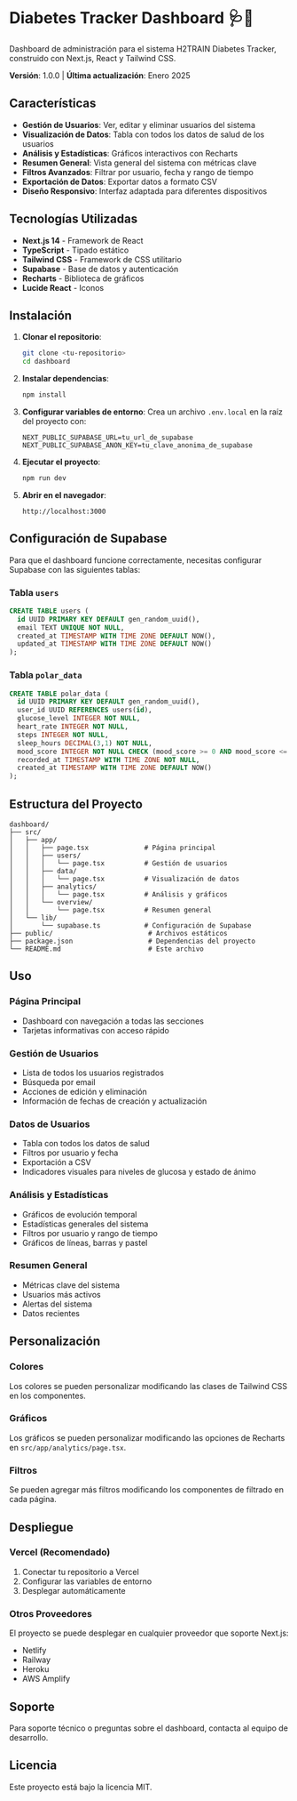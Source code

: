 # Diabetes Tracker Dashboard 🩺💙

Dashboard de administración para el sistema H2TRAIN Diabetes Tracker, construido con Next.js, React y Tailwind CSS.

**Versión**: 1.0.0 | **Última actualización**: Enero 2025

## Características

- **Gestión de Usuarios**: Ver, editar y eliminar usuarios del sistema
- **Visualización de Datos**: Tabla con todos los datos de salud de los usuarios
- **Análisis y Estadísticas**: Gráficos interactivos con Recharts
- **Resumen General**: Vista general del sistema con métricas clave
- **Filtros Avanzados**: Filtrar por usuario, fecha y rango de tiempo
- **Exportación de Datos**: Exportar datos a formato CSV
- **Diseño Responsivo**: Interfaz adaptada para diferentes dispositivos

## Tecnologías Utilizadas

- **Next.js 14** - Framework de React
- **TypeScript** - Tipado estático
- **Tailwind CSS** - Framework de CSS utilitario
- **Supabase** - Base de datos y autenticación
- **Recharts** - Biblioteca de gráficos
- **Lucide React** - Iconos

## Instalación

1. **Clonar el repositorio**:
   ```bash
   git clone <tu-repositorio>
   cd dashboard
   ```

2. **Instalar dependencias**:
   ```bash
   npm install
   ```

3. **Configurar variables de entorno**:
   Crea un archivo `.env.local` en la raíz del proyecto con:
   ```env
   NEXT_PUBLIC_SUPABASE_URL=tu_url_de_supabase
   NEXT_PUBLIC_SUPABASE_ANON_KEY=tu_clave_anonima_de_supabase
   ```

4. **Ejecutar el proyecto**:
   ```bash
   npm run dev
   ```

5. **Abrir en el navegador**:
   ```
   http://localhost:3000
   ```

## Configuración de Supabase

Para que el dashboard funcione correctamente, necesitas configurar Supabase con las siguientes tablas:

### Tabla `users`
```sql
CREATE TABLE users (
  id UUID PRIMARY KEY DEFAULT gen_random_uuid(),
  email TEXT UNIQUE NOT NULL,
  created_at TIMESTAMP WITH TIME ZONE DEFAULT NOW(),
  updated_at TIMESTAMP WITH TIME ZONE DEFAULT NOW()
);
```

### Tabla `polar_data`
```sql
CREATE TABLE polar_data (
  id UUID PRIMARY KEY DEFAULT gen_random_uuid(),
  user_id UUID REFERENCES users(id),
  glucose_level INTEGER NOT NULL,
  heart_rate INTEGER NOT NULL,
  steps INTEGER NOT NULL,
  sleep_hours DECIMAL(3,1) NOT NULL,
  mood_score INTEGER NOT NULL CHECK (mood_score >= 0 AND mood_score <= 5),
  recorded_at TIMESTAMP WITH TIME ZONE NOT NULL,
  created_at TIMESTAMP WITH TIME ZONE DEFAULT NOW()
);
```

## Estructura del Proyecto

```
dashboard/
├── src/
│   ├── app/
│   │   ├── page.tsx              # Página principal
│   │   ├── users/
│   │   │   └── page.tsx          # Gestión de usuarios
│   │   ├── data/
│   │   │   └── page.tsx          # Visualización de datos
│   │   ├── analytics/
│   │   │   └── page.tsx          # Análisis y gráficos
│   │   └── overview/
│   │       └── page.tsx          # Resumen general
│   └── lib/
│       └── supabase.ts           # Configuración de Supabase
├── public/                        # Archivos estáticos
├── package.json                   # Dependencias del proyecto
└── README.md                      # Este archivo
```

## Uso

### Página Principal
- Dashboard con navegación a todas las secciones
- Tarjetas informativas con acceso rápido

### Gestión de Usuarios
- Lista de todos los usuarios registrados
- Búsqueda por email
- Acciones de edición y eliminación
- Información de fechas de creación y actualización

### Datos de Usuarios
- Tabla con todos los datos de salud
- Filtros por usuario y fecha
- Exportación a CSV
- Indicadores visuales para niveles de glucosa y estado de ánimo

### Análisis y Estadísticas
- Gráficos de evolución temporal
- Estadísticas generales del sistema
- Filtros por usuario y rango de tiempo
- Gráficos de líneas, barras y pastel

### Resumen General
- Métricas clave del sistema
- Usuarios más activos
- Alertas del sistema
- Datos recientes

## Personalización

### Colores
Los colores se pueden personalizar modificando las clases de Tailwind CSS en los componentes.

### Gráficos
Los gráficos se pueden personalizar modificando las opciones de Recharts en `src/app/analytics/page.tsx`.

### Filtros
Se pueden agregar más filtros modificando los componentes de filtrado en cada página.

## Despliegue

### Vercel (Recomendado)
1. Conectar tu repositorio a Vercel
2. Configurar las variables de entorno
3. Desplegar automáticamente

### Otros Proveedores
El proyecto se puede desplegar en cualquier proveedor que soporte Next.js:
- Netlify
- Railway
- Heroku
- AWS Amplify

## Soporte

Para soporte técnico o preguntas sobre el dashboard, contacta al equipo de desarrollo.

## Licencia

Este proyecto está bajo la licencia MIT.
